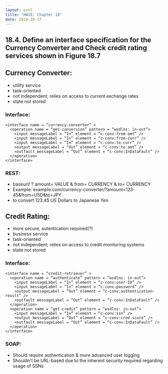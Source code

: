 ```yaml
---
layout: post
title: "HW18: Chapter 18"
date: 2019-10-17
---
```


## 18.4. Define an interface specification for the Currency Converter and Check credit rating services shown in Figure 18.7

## Currency Converter:
* utility service
* task-oriented
* not independent; relies on access to current exchange rates
* state not stored

### Interface:
```
<interface name = “currency-converter” >
  <operation name = “get-conversion” pattern = “wsdlns: in-out”>
    <input messageLabel = “In” element = “c-conv:from-amt” />
    <input messageLabel = “In” element = “c-conv:from-curr” />
    <input messageLabel = “In” element = “c-conv:to-curr” />
    <output messageLabel = “Out” element = “c-conv:to-amt” />
    <outfault messageLabel = “Out” element = “c-conv:InDataFault” />
  </operation>
</interface>
```

### REST:
* baseurl/ ? amount= VALUE & from= CURRENCY & to= CURRENCY  
* Example: example.com/currency-converter/?amount=123-45&from=USD&to=JPY  
* to convert 123.45 US Dollars to Japanese Yen

## Credit Rating:
* more secure, autentication required(?)
* business service
* task-oriented
* not independent; relies on access to credit monitoring systems
* state not stored

### Interface:
```
<interface name = “credit-retriever” >
  <operation name = “authenticate” pattern = “wsdlns: in-out”>
    <input messageLabel = “In” element = “c-conv:user-ID” />
    <input messageLabel = “In” element = “c-conv:password” />
    <output messageLabel = “Out” element = “c-conv:authentication-result” />
    <outfault messageLabel = “Out” element = “c-conv:InDataFault” />
  </operation>
  <operation name = “get-credit” pattern = “wsdlns: in-out”>
    <input messageLabel = “In” element = “c-conv:ssn” />
    <output messageLabel = “Out” element = “c-conv:cred-score” />
    <outfault messageLabel = “Out” element = “c-conv:InDataFault” />
  </operation>
</interface>
```

### SOAP:
* Should require authentication & more advanced user logging  
* Shouldn't be URL-based due to the inherent security required regarding usage of SSNs

